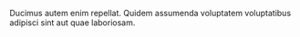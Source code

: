 Ducimus autem enim repellat. Quidem assumenda voluptatem voluptatibus adipisci sint aut quae laboriosam.